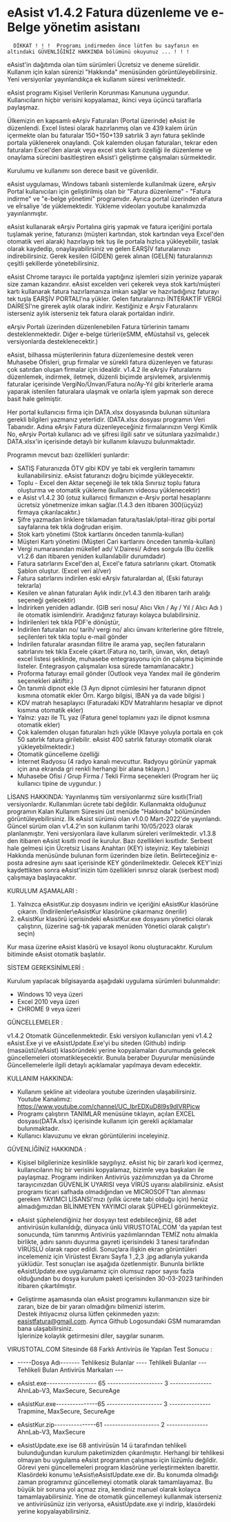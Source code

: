#     eAsist v1.4.2  Fatura düzenleme ve e-Belge yönetim asistanı

      DİKKAT ! ! !  Programı indirmeden önce lütfen bu sayfanın en altındaki GÜVENLİĞİNİZ HAKKINDA bölümünü okuyunuz ... ! ! ! 
      
eAsist'in dağıtımda olan tüm sürümleri Ücretsiz ve deneme sürelidir. Kullanım için kalan sürenizi "Hakkında" menüsünden görüntüleyebilirsiniz. Yeni versiyonlar yayınlandıkça ek kullanım süresi verilmektedir.
         
eAsist programı Kişisel Verilerin Korunması Kanununa uygundur. Kullanıcıların hiçbir verisini kopyalamaz, ikinci veya üçüncü taraflarla paylaşmaz.
      
Ülkemizin en kapsamlı eArşiv Faturaları (Portal üzerinde) eAsist ile düzenlendi. Excel listesi olarak hazırlanmış olan ve 439 kalem ürün içermekte olan bu faturalar 150+150+139 satırlık 3 ayrı fatura şeklinde portala yüklenerek onaylandı. Çok kalemden oluşan faturaları, tekrar eden faturaları Excel'den alarak veya excel stok kartı özelliği ile düzenleme ve onaylama sürecini basitleştiren eAsist'i geliştirme çalışmaları sürmektedir.

Kurulumu ve kullanımı son derece basit ve güvenlidir.

eAsist uygulaması, Windows tabanlı sistemlerde kullanılmak üzere, eArşiv Portal kullanıcıları için geliştirilmiş olan bir "Fatura düzenleme" - "Fatura indirme" ve      "e-belge yönetimi" programıdır. Ayrıca portal üzerinden eFatura ve eİrsaliye 'de yüklemektedir. Yükleme videoları youtube kanalımızda yayınlanmıştır.

eAsist kullanarak eArşiv Portalına giriş yapmak ve fatura içeriğini portala tuşlamak yerine, faturanızı (müşteri kartından, stok kartından veya Excel'den otomatik veri alarak) hazırlayıp tek tuş ile portala hızlıca yükleyebilir, taslak olarak kaydedip, onaylayabilirsiniz ve gelen EARŞİV faturalarınızı indirebilirsiniz. Gerek kesilen (GİDEN) gerek alınan (GELEN) faturalarınızı çeşitli şekillerde yönetebilirsiniz.

eAsist Chrome tarayıcı ile portalda yaptığınız işlemleri sizin yerinize yaparak size zaman kazandırır. eAsist excelden veri çekerek veya stok kartı/müşteri kartı kullanarak fatura hazırlamanıza imkan sağlar ve hazırladığınız faturayı tek tuşla EARŞİV PORTALI'na yükler. Gelen faturalarınızı İNTERAKTİF VERGİ DAİRESİ'ne girerek aylık olarak indirir. Kestiğiniz e Arşiv Faturalarını isterseniz aylık isterseniz tek fatura olarak portaldan indirir.

eArşiv Portalı üzerinden düzenlenebilen Fatura türlerinin tamamı desteklenmektedir. Diğer e-belge türleri(eSMM, eMüstahsil vs, gelecek versiyonlarda desteklenecektir.)

eAsist, bilhassa müşterilerinin fatura düzenlemesine destek veren Muhasebe Ofisleri, grup firmalar ve sürekli fatura düzenleyen ve faturası çok satırdan oluşan firmalar için idealdir. v1.4.2 ile eArşiv Faturalarını düzenlemek, indirmek, iletmek, düzenli biçimde arşivlemek, arşivlenmiş faturalar içerisinde VergiNo/Ünvan/Fatura no/Ay-Yıl gibi kriterlerle arama yaparak istenilen faturalara ulaşmak ve onlarla işlem yapmak son derece basit hale gelmiştir. 

Her portal kullanıcısı firma için DATA.xlsx dosyasında bulunan sütunlara gerekli bilgileri yazmanız yeterlidir.
(DATA.xlsx dosyası programın Veri Tabanıdır. Adına eArşiv Fatura düzenleyeceğiniz firmalarınızın Vergi Kimlik No, eArşiv Portalı kullanıcı adı ve şifresi ilgili satır ve sütunlara yazılmalıdır.)
DATA.xlsx'in içerisinde detaylı bir kullanım kılavuzu bulunmaktadır.

Programın mevcut bazı özellikleri şunlardır:
- SATIŞ Faturanızda ÖTV gibi KDV ye tabi ek vergilerin tamamını kullanabilirsiniz. eAsist faturanızı doğru biçimde yükleyecektir.
- Toplu - Excel den Aktar seçeneği ile tek tıkla Sınırsız toplu fatura oluşturma ve otomatik yükleme (kullanım videosu yüklenecektir)
- e Asist v1.4.2 30 (otuz kullanıcı) firmanızın e-Arşiv portal hesaplarını ücretsiz yönetmenize imkan sağlar.(1.4.3 den itibaren 300(üçyüz) firmaya çıkarılacaktır.)
- Şifre yazmadan linklere tıklamadan fatura/taslak/iptal-itiraz gibi portal sayfalarına tek tıkla doğrudan erişim.
- Stok kartı yönetimi (Stok kartlarını önceden tanımla-kullan)
- Müşteri Kartı yönetimi (Müşteri Cari kartlarını önceden tanımla-kullan)
- Vergi numarasından mükellef adı/ V.Dairesi/ Adres sorgula (Bu özellik v1.2.6 dan itibaren yeniden kullanılabilir durumdadır)
- Fatura satırlarını Excel'den al, Excel'e fatura satırlarını çıkart. Otomatik Şablon oluştur. (Excel veri al/ver)
- Fatura satırlarını indirilen eski eArşiv faturalardan al, (Eski faturayı tekrarla)
- Kesilen ve alınan faturaları Aylık indir.(v1.4.3 den itibaren tarih aralığı seçeneği gelecektir)
- İndirirken yeniden adlandır. (GIB seri nosu/ Alıcı Vkn / Ay / Yıl / Alıcı Adı ) ile otomatik isimlendirir. Aradığınız faturayı kolayca bulabilirsiniz.
- İndirilenleri tek tıkla PDF'e dönüştür,
- İndirilen faturaları no/ tarih/ vergi no/ alıcı ünvanı kriterlerine göre filtrele, seçilenleri tek tıkla toplu e-mail gönder
- İndirilen faturalar arasından filitre ile arama yap, seçilen faturaların satırlarını tek tıkla Excele çıkart.(Fatura no, tarih, ünvan, vkn, detaylı excel listesi   şeklinde, muhasebe entegrasyonu için ön çalışma biçiminde listeler. Entegrasyon çalışmaları kısa sürede tamamlanacaktır.)
- Proforma faturayı email gönder (Outlook veya Yandex mail ile gönderim seçenekleri aktiftir.)
- Ön tanımlı dipnot ekle (3 Ayrı dipnot cümlesini her faturanın dipnot kısmına otomatik ekler Örn. Kargo bilgisi, IBAN ya da vade bilgisi )
- KDV matrah hesaplayıcı (Faturadaki KDV Matrahlarını hesaplar ve dipnot kısmına otomatik ekler)
- Yalnız: yazı ile TL yaz (Fatura genel toplamını yazı ile dipnot kısmına otomatik ekler)
- Çok kalemden oluşan faturaları hızlı yükle (Klavye yoluyla portala en çok 50 satırlık fatura girilebilir. eAsist 400 satırlık faturayı otomatik olarak yükleyebilmektedir.)
- Otomatik güncelleme özelliği
- İnternet Radyosu (4 radyo kanalı mevcuttur. Radyoyu görünür yapmak için ana ekranda gri renkli herhangi bir alana tıklayın.)
- Muhasebe Ofisi / Grup Firma / Tekli Firma seçenekleri (Program her üç kullanıcı tipine de uygundur. )

LİSANS HAKKINDA:
Yayınlanmış tüm versiyonlarımız süre kısıtlı(Trial) versiyonlardır. Kullanımları ücrete tabi değildir.
Kullanmakta olduğunuz programın Kalan Kullanım Süresini üst menüde "Hakkında" bölümünden görüntüleyebilirsiniz.
İlk eAsist sürümü olan v1.0.0 Mart-2022'de yayınlandı. Güncel sürüm olan v1.4.2'ın son kullanım tarihi 10/05/2023 olarak planlanmıştır. 
Yeni versiyonlara ilave kullanım süreleri verilmektedir.
v1.3.8 den itibaren eAsist kısıtlı mod ile kurulur. Bazı özellikleri kısıtlıdır. Serbest hale gelmesi için Ücretsiz Lisans Anahtarı (KEY) isteyiniz.
Key talebinizi Hakkında menüsünde bulunan form üzerinden bize iletin. Belirteceğiniz e-posta adresine aynı saat içerisinde KEY gönderilmektedir. 
Gelecek KEY'inizi kaydettikten sonra eAsist'inizin tüm özellikleri sınırsız olarak (serbest mod) çalışmaya başlayacaktır.

KURULUM AŞAMALARI :

1. Yalnızca eAsistKur.zip dosyasını indirin ve içeriğini eAsistKur klasörüne çıkarın. (İndirilenler\eAsistKur klasörüne çıkarmanız önerilir)
2. eAsistKur klasörü içerisindeki eAsistKur.exe dosyasını yönetici olarak çalıştırın, (üzerine sağ-tık yaparak menüden Yönetici olarak çalıştır'ı seçin)

Kur masa üzerine eAsist klasörü ve kısayol ikonu oluşturacaktır. 
Kurulum bitiminde eAsist otomatik başlatılır.

SİSTEM GEREKSİNİMLERİ :

Kurulum yapılacak bilgisayarda aşağıdaki uygulama sürümleri bulunmalıdır:
- Windows 10 veya üzeri
- Excel 2010 veya üzeri
- CHROME   9 veya üzeri

GÜNCELLEMELER :

v1.4.2 Otomatik Güncellenmektedir. Eski versiyon kullanıcıları yeni v1.4.2 eAsist.Exe yi ve eAsistUpdate.Exe'yi bu siteden (Github) indirip (masaüstü\eAsist\) klasöründeki yerine kopyalamaları durumunda gelecek güncellemeleri otomatikleşecektir. Bunula beraber Duyurular menüsünde Güncellemelerle ilgili detaylı açıklamalar 
yapılmaya devam edecektir.

KULLANIM HAKKINDA:

- Kullanım şekline ait videolara youtube üzerinden ulaşabilirsiniz.  
  Youtube Kanalımız:    https://www.youtube.com/channel/UC_IbrEDXuD8l9s9dlVRPjcw
- Programı çalıştırın TANIMLAR menüsüne tıklayın, açılan EXCEL dosyası(DATA.xlsx) içerisinde kullanım için gerekli açıklamalar bulunmaktadır.
- Kullanıcı klavuzunu ve ekran görüntülerini inceleyiniz.

GÜVENLİĞİNİZ HAKKINDA : 

- Kişisel bilgilerinize kesinlikle saygılıyız. eAsist hiç bir zararlı kod içermez, kullanıcıların hiç bir verisini kopyalamaz, bizimle veya başkaları ile paylaşmaz. Programı indiriken Antivirüs yazılımınızdan ya da Chrome tarayıcınızdan GÜVENLİK UYARISI veya VİRÜS uyarısı alabilirsiniz. eAsist programı ticari safhada olmadığından ve MICROSOFT'tan alınması gereken YAYIMCI LİSANSI'mızı (yıllık ücrete tabi olduğu için) henüz almadığımızdan BİLİNMEYEN YAYIMCI olarak ŞÜPHELİ görünmekteyiz.

- eAsist şüphelendiğiniz her dosyayı test edebileceğiniz, 68 adet antivirüsün kullanıldığı, dünyaca ünlü VIRUSTOTAL.COM 'da yapılan test sonucunda, tüm tanınmış Antivirüs yazılımlarından TEMİZ notu almakla birlikte, adını sanını duyurma gayreti içerisindeki 3 tanesi tarafından VİRÜSLÜ olarak rapor edildi. Sonuçlara ilişkin ekran görüntüleri incelemeniz için Virüstest Ekranı Sayfa 1 ,2,3 .jpg adlarıyla yukarıda yüklüdür. Test sonuçları ise aşağıda özetlenmiştir. Bununla birlikte eAsistUpdate.exe uygulamamız için olumsuz rapor sayısı fazla olduğundan bu dosya kurulum paketi içerisinden 30-03-2023 tarihinden itibaren çıkartılmıştır. 
- Geliştirme aşamasında olan eAsist programını kullanmanızın size bir zararı, bize de bir yararı olmadığını bilmenizi isterim.                                      
Destek ihtiyacınız olursa lütfen çekinmeden yazın: easistfatura@gmail.com. Ayrıca Github Logosundaki GSM numaramdan bana ulaşabilirsiniz.                      
İşlerinize kolaylık getirmesini diler, saygılar sunarım.

VIRUSTOTAL.COM Sitesinde 68 Farklı Antivirüs ile Yapılan Test Sonucu :

- -----Dosya Adı------- Tehlikesiz Bulanlar ---- Tehlikeli Bulanlar --- Tehlikeli Bulan Antivirüs Markaları ---
- eAsist.exe------------------ 65 -------------------- 3 ---------------     AhnLab-V3, MaxSecure, SecureAge 
- eAsistKur.exe---------------65 -------------------- 3 ---------------      Trapmine, MaxSecure, SecureAge
- eAsistKur.zip---------------61 -------------------- 2 ---------------      AhnLab-V3, MaxSecure

- eAsistUpdate.exe ise 68 antivirüsün 14 ü tarafından tehlikeli bulunduğundan kurulum paketimizden çıkarılmıştır. Herhangi bir tehlikesi olmayan bu uygulama eAsist programın çalışması için lüzümlu değildir. Görevi yeni güncellemeleri program klasörüne yerleştirmekten ibarettir. Klasördeki konumu \eAsist\eAsistUpdate.exe dir. Bu konumda olmadığı zaman programınız güncellemeyi otomatik olarak tamamlayamaz. Bu büyük bir soruna yol açmaz zira, kendiniz manuel olarak kolayca tamamlayabilirsiniz. Yine de otomatik güncellemeyi kullanmak isterseniz ve antivirüsünüz izin veriyorsa, eAsistUpdate.exe yi indirip, klasördeki yerine kopyalayabilirsiniz.
